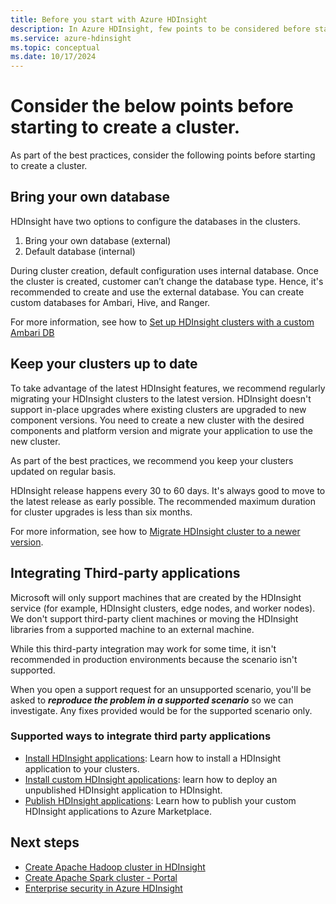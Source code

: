 ```yaml
---
title: Before you start with Azure HDInsight
description: In Azure HDInsight, few points to be considered before starting to create a cluster.
ms.service: azure-hdinsight
ms.topic: conceptual
ms.date: 10/17/2024
---
```


# Consider the below points before starting to create a cluster.

As part of the best practices, consider the following points before starting to create a cluster.

## Bring your own database

HDInsight have two options to configure the databases in the clusters.

1. Bring your own database (external)
1. Default database (internal)
 
During cluster creation, default configuration uses internal database. Once the cluster is created, customer can’t change the database type.  Hence, it's recommended to create and use the external database. You can create custom databases for Ambari, Hive, and Ranger.

For more information, see how to [Set up HDInsight clusters with a custom Ambari DB](./hdinsight-custom-ambari-db.md)
          
## Keep your clusters up to date

To take advantage of the latest HDInsight features, we recommend regularly migrating your HDInsight clusters to the latest version. HDInsight doesn't support in-place upgrades where existing clusters are upgraded to new component versions. You need to create a new cluster with the desired components and platform version and migrate your application to use the new cluster.

As part of the best practices, we recommend you keep your clusters updated on regular basis.

HDInsight release happens every 30 to 60 days. It's always good to move to the latest release as early possible. The recommended maximum duration for cluster upgrades is less than six months.

For more information, see how to [Migrate HDInsight cluster to a newer version](./hdinsight-upgrade-cluster.md).

## Integrating Third-party applications

Microsoft will only support machines that are created by the HDInsight service (for example, HDInsight clusters, edge nodes, and worker nodes). We don't support third-party client machines or moving the HDInsight libraries from a supported machine to an external machine. 

While this third-party integration may work for some time, it isn't recommended in production environments because the scenario isn't supported. 

When you open a support request for an unsupported scenario, you'll be asked to ***reproduce the problem in a supported scenario*** so we can investigate. Any fixes provided would be for the supported scenario only. 

### Supported ways to integrate third party applications

* [Install HDInsight applications](hdinsight-apps-install-applications.md): Learn how to install a HDInsight application to your clusters.
* [Install custom HDInsight applications](hdinsight-apps-install-custom-applications.md): learn how to deploy an unpublished HDInsight application to HDInsight.
* [Publish HDInsight applications](hdinsight-apps-publish-applications.md): Learn how to publish your custom HDInsight applications to Azure Marketplace.

## Next steps

* [Create Apache Hadoop cluster in HDInsight](./hadoop/apache-hadoop-linux-create-cluster-get-started-portal.md)
* [Create Apache Spark cluster - Portal](./spark/apache-spark-jupyter-spark-sql-use-portal.md)
* [Enterprise security in Azure HDInsight](./domain-joined/hdinsight-security-overview.md)
